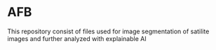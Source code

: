 # AFB
This repository consist of files used for image segmentation of satilite images and further analyzed with explainable AI
